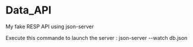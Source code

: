 # Data_API
My fake RESP API using json-server

Execute this commande to launch the server :
  json-server --watch db.json

